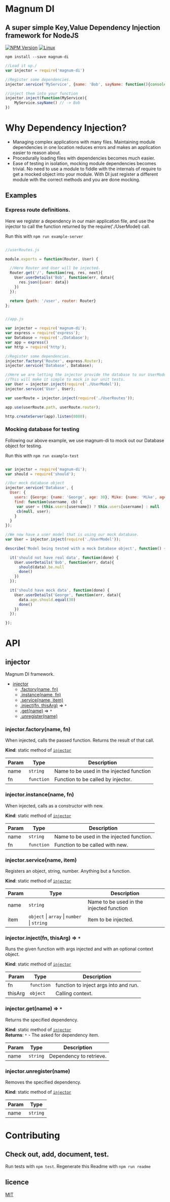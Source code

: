 # Magnum DI

## A super simple Key,Value Dependency Injection framework for NodeJS

[![NPM Version][npm-image]][npm-url]
[![Linux][travis-image]][travis-url]

```shell
npm install --save magnum-di
```

```javascript
//Load it up./
var injector = require('magnum-di')

//Register some dependencies.
injector.service('MyService', {name: 'Bob', sayName: function(){console.log(this.name)}})

//inject them into your function
injector.inject(function(MyService){
    MyService.sayName() // -> Bob
})
```
# Why Dependency Injection?

* Managing complex applications with many files. Maintaining module dependencies in one location reduces errors
and makes an application easier to reason about.
* Procedurally loading files with dependencies becomes much easier.
* Ease of testing in isolation, mocking module dependencies becomes trivial. No need to use a module to fiddle with the internals of require to get a mocked object into your module. With DI just register a different module with the correct methods
and you are done mocking.

## Examples

### Express route definitions.

Here we register a dependency in our main application file, and use the injector to call the function
returned by the require('./UserModel) call.

Run this with `npm run example-server`

``` javascript

//userRoutes.js

module.exports = function(Router, User) {

  //Here Router and User will be injected.
  Router.get('/', function(req, res, next){
    User.userDetails('Bob', function(err, data){
      res.json({user: data})
    })
  });

  return {path: '/user', router: Router}
};


//app.js

var injector = require('magnum-di');
var express = require('express');
var Database = require('./Database');
var app = express()
var http = require('http');

//Register some dependencies.
injector.factory('Router', express.Router);
injector.service('Database', Database);

//Here we are letting the injector provide the database to our UserModel
//This will make it simple to mock in our unit tests.
var User = injector.inject(require('./UserModel'));
injector.service('User', User);

var userRoute = injector.inject(require('./UserRoutes'));

app.use(userRoute.path, userRoute.router);

http.createServer(app).listen(8080);
```

### Mocking database for testing

Following our above example, we use magnum-di to mock out our Database object for testing.

Run this with `npm run example-test`

``` javascript

var injector = require('magnum-di');
var should = require('should');

//Our mock database object
injector.service('Database', {
  User: {
    users: {George: {name: 'George', age: 30}, Mike: {name: 'Mike', age: 20}},
    find: function(username, cb) {
     var user = (this.users[username]) ? this.users[username] : null
     cb(null, user);
    }
  }
});

//We now have a user model that is using our mock database.
var User = injector.inject(require('./UserModel'));

describe('Model being tested with a mock Database object', function() {

  it('should not have real data', function(done) {
    User.userDetails('Bob', function(err, data){
      should(data).be.null
      done()
    })
  });

  it('should have mock data', function(done) {
    User.userDetails('George', function(err, data){
      data.age.should.equal(30)
      done()
    })
  });

});

```

# API

<a name="module_injector"></a>
## injector
Magnum DI framework.


* [injector](#module_injector)
  * [.factory(name, fn)](#module_injector.factory)
  * [.instance(name, fn)](#module_injector.instance)
  * [.service(name, item)](#module_injector.service)
  * [.inject(fn, thisArg)](#module_injector.inject) ⇒ <code>\*</code>
  * [.get(name)](#module_injector.get) ⇒ <code>\*</code>
  * [.unregister(name)](#module_injector.unregister)

<a name="module_injector.factory"></a>
### injector.factory(name, fn)
When injected, calls the passed function. Returns the result of that call.

**Kind**: static method of <code>[injector](#module_injector)</code>  

| Param | Type | Description |
| --- | --- | --- |
| name | <code>string</code> | Name to be used in the injected function |
| fn | <code>function</code> | Function to be called by injector. |

<a name="module_injector.instance"></a>
### injector.instance(name, fn)
When injected, calls as a constructor with new.

**Kind**: static method of <code>[injector](#module_injector)</code>  

| Param | Type | Description |
| --- | --- | --- |
| name | <code>string</code> | Name to be used in the injected function. |
| fn | <code>function</code> | Function to be called with new. |

<a name="module_injector.service"></a>
### injector.service(name, item)
Registers an object, string, number. Anything but a function.

**Kind**: static method of <code>[injector](#module_injector)</code>  

| Param | Type | Description |
| --- | --- | --- |
| name | <code>string</code> | Name to be used in the injected function |
| item | <code>object</code> &#124; <code>array</code> &#124; <code>number</code> &#124; <code>string</code> | Item to be injected. |

<a name="module_injector.inject"></a>
### injector.inject(fn, thisArg) ⇒ <code>\*</code>
Runs the given function with args injected and with an optional context object.

**Kind**: static method of <code>[injector](#module_injector)</code>  

| Param | Type | Description |
| --- | --- | --- |
| fn | <code>function</code> | function to inject args into and run. |
| thisArg | <code>object</code> | Calling context. |

<a name="module_injector.get"></a>
### injector.get(name) ⇒ <code>\*</code>
Returns the specified dependency.

**Kind**: static method of <code>[injector](#module_injector)</code>  
**Returns**: <code>\*</code> - The asked for dependency item.  

| Param | Type | Description |
| --- | --- | --- |
| name | <code>string</code> | Dependency to retrieve. |

<a name="module_injector.unregister"></a>
### injector.unregister(name)
Removes the specified dependency.

**Kind**: static method of <code>[injector](#module_injector)</code>  

| Param | Type |
| --- | --- |
| name | <code>string</code> | 




# Contributing

## Check out, add, document, test.

Run tests with `npm test`.
Regenerate this Readme with `npm run readme`


## licence

[MIT](LICENSE)

[npm-image]: https://img.shields.io/npm/v/magnum-di.svg
[npm-url]: https://www.npmjs.com/package/magnum-di
[travis-image]: https://img.shields.io/travis/PaperElectron/Magnum-DI/master.svg
[travis-url]: https://travis-ci.org/PaperElectron/Magnum-DI